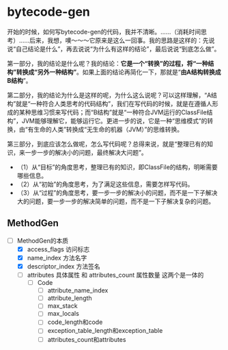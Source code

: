 # bytecode-gen

开始的时候，如何写bytecode-gen的代码，我并不清晰。……（消耗时间思考）……后来，我想，噢～～～它原来是这么一回事。我的思路是这样的：先说说“自己结论是什么”，再去说说“为什么有这样的结论”，最后说说“到底怎么做”。

第一部分，我的结论是什么呢？我的结论：**它是一个“转换”的过程，将“一种结构”转换成“另外一种结构”**。如果上面的结论再简化一下，那就是“**由A结构转换成B结构**”。

第二部分，我的结论为什么是这样的呢，为什么这么说呢？可以这样理解，“A结构”就是“一种符合人类思考的代码结构”，我们在写代码的时候，就是在遵循人形成的某种思维习惯来写代码；而“B结构”就是“一种符合JVM运行的ClassFile结构”，JVM能够理解它，能够运行它。更进一步的说，它是一种“思维模式”的转换，由“有生命的人类”转换成“无生命的机器（JVM）”的思维转换。

第三部分，到底应该怎么做呢，怎么写代码呢？总得来说，就是“整理已有的知识，来一步一步的解决小的问题，最终解决大问题”。

- （1）从“目标”的角度思考，整理已有的知识，即ClassFile的结构，明晰需要哪些信息。
- （2）从“初始”的角度思考，为了满足这些信息，需要怎样写代码。
- （3）从“过程”的角度思考，要一步一步的解决小的问题，而不是一下子解决大的问题，要一步一步的解决简单的问题，而不是一下子解决复杂的问题。

## MethodGen



- [ ] MethodGen的本质
  - [x] access_flags 访问标志
  - [x] name_index 方法名字
  - [x] descriptor_index 方法签名
  - [ ] attributes 具体属性 和 attributes_count 属性数量 这两个是一体的
    - [ ] Code
      - [ ] attribute_name_index
      - [ ] attribute_length
      - [ ] max_stack
      - [ ] max_locals
      - [ ] code_length和code
      - [ ] exception_table_length和exception_table
      - [ ] attributes_count和attributes
